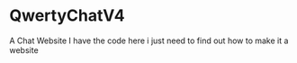 # QwertyChatV4
A Chat Website
I have the code here i just need to find out how to make it a website

